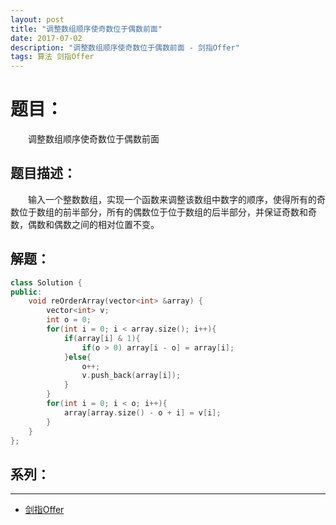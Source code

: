 ```yaml
---
layout: post
title: "调整数组顺序使奇数位于偶数前面"
date: 2017-07-02
description: "调整数组顺序使奇数位于偶数前面 - 剑指Offer"
tags: 算法 剑指Offer
---
```


# 题目：
　　调整数组顺序使奇数位于偶数前面

## 题目描述：
　　输入一个整数数组，实现一个函数来调整该数组中数字的顺序，使得所有的奇数位于数组的前半部分，所有的偶数位于位于数组的后半部分，并保证奇数和奇数，偶数和偶数之间的相对位置不变。

## 解题：
```c++
class Solution {
public:
    void reOrderArray(vector<int> &array) {
        vector<int> v;
        int o = 0;
        for(int i = 0; i < array.size(); i++){
            if(array[i] & 1){
                if(o > 0) array[i - o] = array[i];
            }else{
                o++;
                v.push_back(array[i]);
            }
        }
        for(int i = 0; i < o; i++){
            array[array.size() - o + i] = v[i];
        }
    }
};
```

## 系列：
---
* [剑指Offer](/2017/06/剑指Offer/)